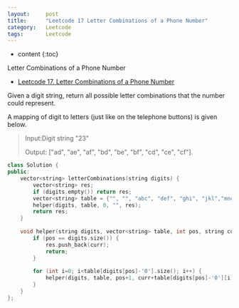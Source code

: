 ```yaml
---
layout:     post
title:      "Leetcode 17 Letter Combinations of a Phone Number"
category:   Leetcode
tags:		Leetcode
---
```

* content
{:toc}

Letter Combinations of a Phone Number

* [Leetcode 17. Letter Combinations of a Phone Number](https://leetcode.com/problems/letter-combinations-of-a-phone-number/)

Given a digit string, return all possible letter combinations that the number could represent.

A mapping of digit to letters (just like on the telephone buttons) is given below.

> Input:Digit string "23"
> 
> Output: ["ad", "ae", "af", "bd", "be", "bf", "cd", "ce", "cf"].

```cpp
class Solution {
public:
    vector<string> letterCombinations(string digits) {
        vector<string> res;
        if (digits.empty()) return res;
        vector<string> table = {"", "", "abc", "def", "ghi", "jkl","mno", "pqrs","tuv","wxyz"};
        helper(digits, table, 0, "", res);
        return res;
    }
    
    void helper(string digits, vector<string> table, int pos, string curr, vector<string> &res) {
        if (pos == digits.size()) {
            res.push_back(curr);
            return;
        }
        
        for (int i=0; i<table[digits[pos]-'0'].size(); i++) {
            helper(digits, table, pos+1, curr+table[digits[pos]-'0'][i], res);
        }
    }
};
```